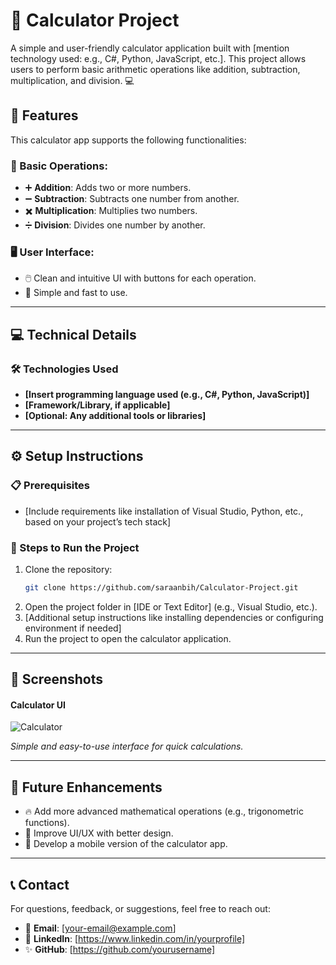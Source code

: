 # **🧮 Calculator Project**

A simple and user-friendly calculator application built with [mention technology used: e.g., C#, Python, JavaScript, etc.]. This project allows users to perform basic arithmetic operations like addition, subtraction, multiplication, and division. 💻

## **🌟 Features**
This calculator app supports the following functionalities:

### **🔢 Basic Operations:**
- ➕ **Addition**: Adds two or more numbers.
- ➖ **Subtraction**: Subtracts one number from another.
- ✖️ **Multiplication**: Multiplies two numbers.
- ➗ **Division**: Divides one number by another.

### **🖥️ User Interface:**
- 🖱️ Clean and intuitive UI with buttons for each operation.
- 🚀 Simple and fast to use.

---

## **💻 Technical Details**

### **🛠 Technologies Used**
- **[Insert programming language used (e.g., C#, Python, JavaScript)]**
- **[Framework/Library, if applicable]**
- **[Optional: Any additional tools or libraries]**

---

## **⚙️ Setup Instructions**

### **📋 Prerequisites**
- [Include requirements like installation of Visual Studio, Python, etc., based on your project’s tech stack]
  
### **🚀 Steps to Run the Project**
1. Clone the repository:
   ```bash
   git clone https://github.com/saraanbih/Calculator-Project.git
   ```
2. Open the project folder in [IDE or Text Editor] (e.g., Visual Studio, etc.).
3. [Additional setup instructions like installing dependencies or configuring environment if needed]
4. Run the project to open the calculator application.

---

## **📸 Screenshots**

#### **Calculator UI**  
![Calculator](https://github.com/user-attachments/assets/f5d9c7f1-c7eb-47c6-bf71-b18da3537d34)

*Simple and easy-to-use interface for quick calculations.*

---

## **🔮 Future Enhancements**
- 🔥 Add more advanced mathematical operations (e.g., trigonometric functions).
- 🎨 Improve UI/UX with better design.
- 📱 Develop a mobile version of the calculator app.

---

## **📞 Contact**
For questions, feedback, or suggestions, feel free to reach out:

- 📧 **Email**: [your-email@example.com]
- 💼 **LinkedIn**: [https://www.linkedin.com/in/yourprofile]
- ✨ **GitHub**: [https://github.com/yourusername]
```

